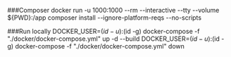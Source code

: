 ###Composer
docker run -u 1000:1000 --rm --interactive --tty --volume ${PWD}:/app composer install --ignore-platform-reqs --no-scripts

###Run locally
DOCKER_USER=$(id -u):$(id -g) docker-compose -f "./docker/docker-compose.yml" up -d --build
DOCKER_USER=$(id -u):$(id -g) docker-compose -f "./docker/docker-compose.yml" down